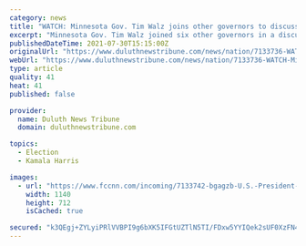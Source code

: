 ```yaml
---
category: news
title: "WATCH: Minnesota Gov. Tim Walz joins other governors to discuss wildfires with President Joe Biden, Vice President Kamala Harris"
excerpt: "Minnesota Gov. Tim Walz joined six other governors in a discussion on wildfires with President Joe Biden and Vice President Kamala Harris on Friday. Watch a stream here."
publishedDateTime: 2021-07-30T15:15:00Z
originalUrl: "https://www.duluthnewstribune.com/news/nation/7133736-WATCH-Minnesota-Gov.-Tim-Walz-joins-other-governors-to-discuss-wildfires-with-President-Joe-Biden-Vice-President-Kamala-Harris"
webUrl: "https://www.duluthnewstribune.com/news/nation/7133736-WATCH-Minnesota-Gov.-Tim-Walz-joins-other-governors-to-discuss-wildfires-with-President-Joe-Biden-Vice-President-Kamala-Harris"
type: article
quality: 41
heat: 41
published: false

provider:
  name: Duluth News Tribune
  domain: duluthnewstribune.com

topics:
  - Election
  - Kamala Harris

images:
  - url: "https://www.fccnn.com/incoming/7133742-bgagzb-U.S.-President-Biden-and-Vice-President-Harris-meet-on-infrastructure-with-a-bipartisan-group-of-governors-and-mayors-at-the-White-House-in-Washington/alternates/BASE_LANDSCAPE/U.S.%20President%20Biden%20and%20Vice%20President%20Harris%20meet%20on%20infrastructure%20with%20a%20bipartisan%20group%20of%20governors%20and%20mayors%20at%20the%20White%20House%20in%20Washington"
    width: 1140
    height: 712
    isCached: true

secured: "k3QEgj+ZYLyiPRlVVBPI9g6bXK5IFGtUZTlN5TI/FDxw5YYIQek2sUF0XzFN4vXe0/PX0bNTE9WGoxfm9A964yJV1bQC2wnbjtzusDowJx6VvUJryyIQsclCohB2ylVAEkYO/y26gK1XKSjTWNeO+u6p1wwc7fUAissGoqEMVu4k9bjtYFzEM+fVfj5CaQD6+I7nc9KuKY4A0gpamD00teTWxphjxDR6diUAVnSvXIyQZerHJuIesB1quMQCf6+ZynMI65scQBEi60V/hP+GE/8XsRU9hF1mjEAoRcWXyEphpqrZiVPhBCN+4yALaw/MXvzyjjaxhaP4JwkZD+4wQk3EdGSPdjW2ci+j5okFXc4=;8Ki9JfX/mwErq0tbjv4jmg=="
---
```



